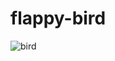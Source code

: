 # flappy-bird


![bird](https://user-images.githubusercontent.com/116943667/224413890-978147a6-316c-4f27-86a7-ee27de4de663.png)
